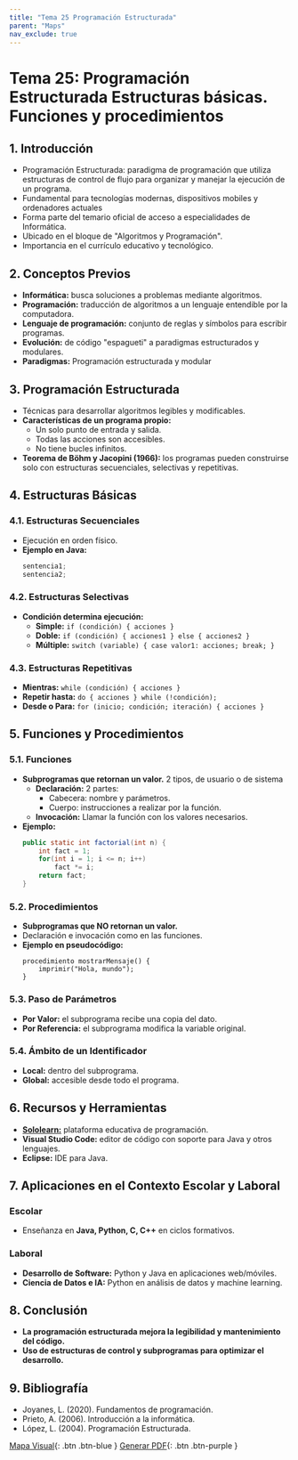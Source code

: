 ```yaml
---
title: "Tema 25 Programación Estructurada"
parent: "Maps"
nav_exclude: true
---
```



# Tema 25: Programación Estructurada Estructuras básicas. Funciones y procedimientos

## 1. Introducción
- Programación Estructurada: paradigma de programación que utiliza estructuras de control de flujo para organizar y manejar la ejecución de un programa.
- Fundamental para tecnologías modernas, dispositivos mobiles y ordenadores actuales
- Forma parte del temario oficial de acceso a especialidades de Informática.
- Ubicado en el bloque de "Algoritmos y Programación".
- Importancia en el currículo educativo y tecnológico.

## 2. Conceptos Previos
- **Informática:** busca soluciones a problemas mediante algoritmos.
- **Programación:** traducción de algoritmos a un lenguaje entendible por la computadora.
- **Lenguaje de programación:** conjunto de reglas y símbolos para escribir programas.
- **Evolución:** de código "espagueti" a paradigmas estructurados y modulares.
- **Paradigmas:** Programación estructurada y modular

## 3. Programación Estructurada
- Técnicas para desarrollar algoritmos legibles y modificables.
- **Características de un programa propio:**
  - Un solo punto de entrada y salida.
  - Todas las acciones son accesibles.
  - No tiene bucles infinitos.
- **Teorema de Böhm y Jacopini (1966):** los programas pueden construirse solo con estructuras secuenciales, selectivas y repetitivas.

## 4. Estructuras Básicas
### 4.1. Estructuras Secuenciales
- Ejecución en orden físico.
- **Ejemplo en Java:**
  ```java
  sentencia1;
  sentencia2;
  ```

### 4.2. Estructuras Selectivas
- **Condición determina ejecución:**
  - **Simple:** `if (condición) { acciones }`
  - **Doble:** `if (condición) { acciones1 } else { acciones2 }`
  - **Múltiple:** `switch (variable) { case valor1: acciones; break; }`

### 4.3. Estructuras Repetitivas
- **Mientras:** `while (condición) { acciones }`
- **Repetir hasta:** `do { acciones } while (!condición);`
- **Desde o Para:** `for (inicio; condición; iteración) { acciones }`

## 5. Funciones y Procedimientos
### 5.1. Funciones
- **Subprogramas que retornan un valor.** 2 tipos, de usuario o de sistema
  - **Declaración:** 2 partes:
    - Cabecera: nombre y parámetros.
    - Cuerpo: instrucciones a realizar por la función.
  - **Invocación:** Llamar la función con los valores necesarios.
- **Ejemplo:**
  ```java
  public static int factorial(int n) {
      int fact = 1;
      for(int i = 1; i <= n; i++)
          fact *= i;
      return fact;
  }
  ```

### 5.2. Procedimientos
- **Subprogramas que NO retornan un valor.**
- Declaración e invocación como en las funciones.
- **Ejemplo en pseudocódigo:**
  ```
  procedimiento mostrarMensaje() {
      imprimir("Hola, mundo");
  }
  ```

### 5.3. Paso de Parámetros
- **Por Valor:** el subprograma recibe una copia del dato.
- **Por Referencia:** el subprograma modifica la variable original.

### 5.4. Ámbito de un Identificador
- **Local:** dentro del subprograma.
- **Global:** accesible desde todo el programa.

## 6. Recursos y Herramientas
- [**Sololearn:**](https://www.sololearn.com) plataforma educativa de programación.
- **Visual Studio Code:** editor de código con soporte para Java y otros lenguajes.
- **Eclipse:** IDE para Java.


## 7. Aplicaciones en el Contexto Escolar y Laboral
### Escolar
- Enseñanza en **Java, Python, C, C++** en ciclos formativos.
### Laboral
- **Desarrollo de Software:** Python y Java en aplicaciones web/móviles.
- **Ciencia de Datos e IA:** Python en análisis de datos y machine learning.

## 8. Conclusión
- **La programación estructurada mejora la legibilidad y mantenimiento del código.**
- **Uso de estructuras de control y subprogramas para optimizar el desarrollo.**

## 9. Bibliografía
- Joyanes, L. (2020). Fundamentos de programación.
- Prieto, A. (2006). Introducción a la informática.
- López, L. (2004). Programación Estructurada.

[Mapa Visual](tema25map.html){: .btn .btn-blue }
[Generar PDF](tema25.pdf){: .btn .btn-purple }